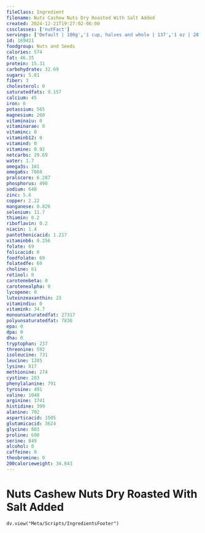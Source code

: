 ```yaml
---
fileClass: Ingredient
filename: Nuts Cashew Nuts Dry Roasted With Salt Added
created: 2024-12-21T19:27:02-06:00
cssclasses: ['nutFact']
servings: ['Default | 100g','1 cup, halves and whole | 137','1 oz | 28.4']
id: 169421
foodgroup: Nuts and Seeds
calories: 574
fat: 46.35
protein: 15.31
carbohydrate: 32.69
sugars: 5.01
fiber: 3
cholesterol: 0
saturatedfats: 9.157
calcium: 45
iron: 6
potassium: 565
magnesium: 260
vitaminaiu: 0
vitaminarae: 0
vitaminc: 0
vitaminb12: 0
vitamind: 0
vitamine: 0.92
netcarbs: 29.69
water: 1.7
omega3s: 161
omega6s: 7660
pralscore: 6.287
phosphorus: 490
sodium: 640
zinc: 5.6
copper: 2.22
manganese: 0.826
selenium: 11.7
thiamin: 0.2
riboflavin: 0.2
niacin: 1.4
pantothenicacid: 1.217
vitaminb6: 0.256
folate: 69
folicacid: 0
foodfolate: 69
folatedfe: 69
choline: 61
retinol: 0
carotenebeta: 0
carotenealpha: 0
lycopene: 0
luteinzeaxanthin: 23
vitamindiu: 0
vitamink: 34.7
monounsaturatedfat: 27317
polyunsaturatedfat: 7836
epa: 0
dpa: 0
dha: 0
tryptophan: 237
threonine: 592
isoleucine: 731
leucine: 1285
lysine: 817
methionine: 274
cystine: 283
phenylalanine: 791
tyrosine: 491
valine: 1040
arginine: 1741
histidine: 399
alanine: 702
asparticacid: 1505
glutamicacid: 3624
glycine: 803
proline: 690
serine: 849
alcohol: 0
caffeine: 0
theobromine: 0
200calorieweight: 34.843
---
```


# Nuts Cashew Nuts Dry Roasted With Salt Added

```dataviewjs
dv.view("Meta/Scripts/IngredientsFooter")
```